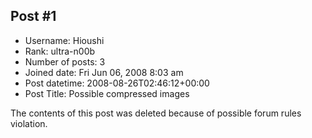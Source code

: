 ## Post #1
- Username: Hioushi
- Rank: ultra-n00b
- Number of posts: 3
- Joined date: Fri Jun 06, 2008 8:03 am
- Post datetime: 2008-08-26T02:46:12+00:00
- Post Title: Possible compressed images

The contents of this post was deleted because of possible forum rules violation.
